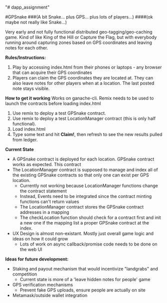 "# dapp_assignment"

#GPSnake
###(A bit Snake... plus GPS... plus lots of players...)
####(ok maybe not really like Snake...)

Very early and not fully functional distributed geo-tagging/geo-caching game. Kind of like
King of the Hill or Capture the Flag, but with everybody running around capturing
zones based on GPS coordinates and leaving notes for each other.

**Rules/Instructions:**
1) Play by accessing index.html from their phones or laptops - any browser
that can acquire their GPS coordinates
2) Players can claim the GPS coordinates they are located at. They can also leave
notes for other players when at a location. The last posted note stays visible.

**How to get it working**
Works on ganache-cli. Remix needs to be used to launch the contracts before loading index.html
1) Use remix to deploy a test GPSnake contract.
2) Use remix to deploy a test LocationManager contract (this is only half functional).
3) Load index.html
4) Type some text and hit **Claim!**,  then refresh to see the new results pulled from ledger.

**Current State**
- A GPSnake contract is deployed for each location. GPSnake contract works as expected. This contract
- The LocationManager contract is supposed to manage and index all of the existing
GPSnake contracts so that only one can exist per GPS location.
  - Currently not working because LocationManager functions change the contract statement
  - Instead, Events need to be integrated since the contract minting functions can't return values
  - The LocationManager contract stores the GPSnake contract addresses in a mapping
  - The checkLocation function should check for a contract first and init a new one if the mapping list a proper GPSnake contract at the index.
- UX Design is almost non-existant. Mostly just overall game logic and ideas on how it could grow
  - Lots of work on async callback/promise code needs to be done on the web UI

**Ideas for future development:**
- Staking and payout mechanism that would incentivize "landgrabs" and competition
  - Current state is more of a 'leave hidden notes for people' game
- GPS verification mechanisms
  - Prevent fake GPS uploads, ensure people are actually on site
- Metamask/outside wallet integration
